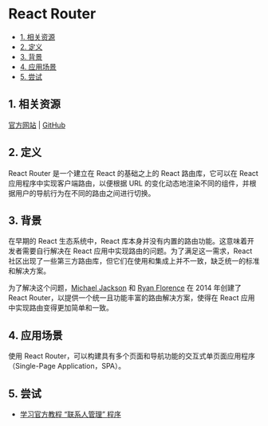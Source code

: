 # React Router<!-- omit in toc -->

- [1. 相关资源](#1-相关资源)
- [2. 定义](#2-定义)
- [3. 背景](#3-背景)
- [4. 应用场景](#4-应用场景)
- [5. 尝试](#5-尝试)

## 1. 相关资源

[官方网站](https://reactrouter.com) | [GitHub](https://github.com/remix-run/react-router)

## 2. 定义

React Router 是一个建立在 React 的基础之上的 React 路由库，它可以在 React 应用程序中实现客户端路由，以便根据 URL 的变化动态地渲染不同的组件，并根据用户的导航行为在不同的路由之间进行切换。

## 3. 背景

在早期的 React 生态系统中，React 库本身并没有内置的路由功能。这意味着开发者需要自行解决在 React 应用中实现路由的问题。为了满足这一需求，React 社区出现了一些第三方路由库，但它们在使用和集成上并不一致，缺乏统一的标准和解决方案。

为了解决这个问题，[Michael Jackson](https://github.com/mjackson) 和 [Ryan Florence](https://github.com/ryanflorence) 在 2014 年创建了 React Router，以提供一个统一且功能丰富的路由解决方案，使得在 React 应用中实现路由变得更加简单和一致。

## 4. 应用场景

使用 React Router，可以构建具有多个页面和导航功能的交互式单页面应用程序（Single-Page Application，SPA）。

## 5. 尝试

- [学习官方教程 “联系人管理” 程序](./contact-management)

